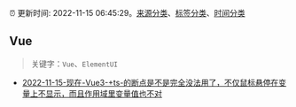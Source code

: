 :alarm_clock: 更新时间: 2022-11-15 06:45:29。[来源分类](../README.md)、[标签分类](../TAGS.md)、[时间分类](../TIMELINE.md)

## Vue


> 关键字：`Vue`、`ElementUI`



- [2022-11-15-现在-Vue3-+ts-的断点是不是完全没法用了，不仅鼠标悬停在变量上不显示，而且作用域里变量值也不对](https://www.v2ex.com/t/895384) 